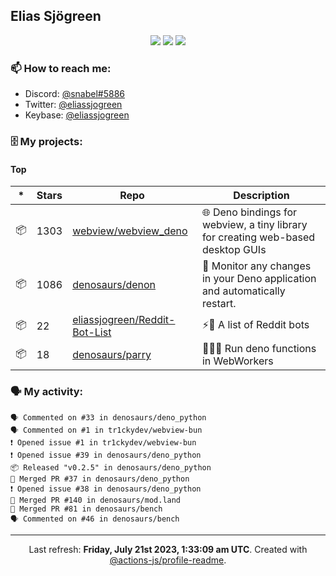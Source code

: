 ## Elias Sjögreen

<p align="center">
  <img src="https://img.shields.io/badge/🎂-dec. 2003-success" />
  <img src="https://img.shields.io/badge/🌎-Stockholm-informational" />
  <img src="https://img.shields.io/badge/👦-He/Him-informational" />
</p>

### 📫 How to reach me:

- Discord: [@snabel#5886](https://discord.com/users/267978757799673866)
- Twitter: [@eliassjogreen](https://twitter.com/eliassjogreen)
- Keybase: [@eliassjogreen](https://keybase.io/eliassjogreen)

### 🗄 My projects:

#### Top
|*|Stars|Repo|Description|
|---|---|---|---|
| 📦 | 1303 | [webview/webview_deno](https://github.com/webview/webview_deno) | 🌐 Deno bindings for webview, a tiny library for creating web-based desktop GUIs |
| 📦 | 1086 | [denosaurs/denon](https://github.com/denosaurs/denon) | 👀 Monitor any changes in your Deno application and automatically restart. |
| 📦 | 22 | [eliassjogreen/Reddit-Bot-List](https://github.com/eliassjogreen/Reddit-Bot-List) | ⚡️🤖 A list of Reddit bots |
| 📦 | 18 | [denosaurs/parry](https://github.com/denosaurs/parry) | 👷🏽‍♂️ Run deno functions in WebWorkers |

### 🗣 My activity:

```
🗣 Commented on #33 in denosaurs/deno_python
🗣 Commented on #1 in tr1ckydev/webview-bun
❗️ Opened issue #1 in tr1ckydev/webview-bun
❗️ Opened issue #39 in denosaurs/deno_python
📦 Released "v0.2.5" in denosaurs/deno_python
🎉 Merged PR #37 in denosaurs/deno_python
❗️ Opened issue #38 in denosaurs/deno_python
🎉 Merged PR #140 in denosaurs/mod.land
🎉 Merged PR #81 in denosaurs/bench
🗣 Commented on #46 in denosaurs/bench
```

------------
<p align="center">Last refresh: <b>Friday, July 21st 2023, 1:33:09 am UTC</b>. Created with <a href=https://github.com/marketplace/actions/profile-readme>@actions-js/profile-readme</a>.</p>
